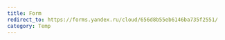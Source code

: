 ```yaml
---
title: Form
redirect_to: https://forms.yandex.ru/cloud/656d8b55eb6146ba735f2551/
category: Temp
---
```

